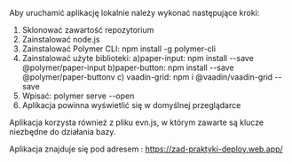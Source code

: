 Aby uruchamić aplikację lokalnie należy wykonać następujące kroki:
1. Sklonować zawartość repozytorium
2. Zainstalować node.js
3. Zainstalować Polymer CLI: npm install -g polymer-cli
4. Zainstalować użyte biblioteki:
  a)paper-input: npm install --save @polymer/paper-input
  b)paper-button: npm install --save @polymer/paper-buttonv
  c) vaadin-grid: npm i @vaadin/vaadin-grid --save
5. Wpisać: polymer serve --open
6. Aplikacja powinna wyświetlić się w domyślnej przeglądarce

Aplikacja korzysta również z pliku evn.js, w którym zawarte są klucze niezbędne do działania bazy.

Aplikacja znajduje się pod adresem : https://zad-praktyki-deploy.web.app/
